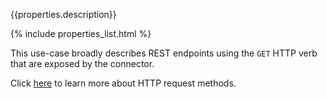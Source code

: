 {{properties.description}}

{% include properties_list.html %}

This use-case broadly describes REST endpoints using the `GET` HTTP verb
that are exposed by the connector.

Click [here](https://developer.mozilla.org/en-US/docs/Web/HTTP/Methods) to learn 
more about HTTP request methods.
